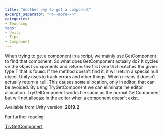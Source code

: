 ```yaml
---
title: "Another way to get a component"
excerpt_separator: "<!--more-->"
categories:
- Teaching
tags:
- Unity
- Tips
- Component
---
```


When trying to get a component in a script, we mainly use GetComponent<T> to find that component. So what does
GetComponent actually do? It cycles on the object components and returns the first one that matches the given type T
that is found. If the method doesn’t find it, it will return a special null object Unity uses to track errors and other
things. Which means it doesn’t actually return a null. This causes some allocation, only in editor, that can be avoided.
By using TryGetComponent<T> we can eliminate the editor allocation.
TryGetComponent works the same as the normal GetComponent but will not allocate in the editor when a component doesn't
exist.

Available from Unity version: **2019.2**

For further reading:

[TryGetComponent](https://docs.unity3d.com/ScriptReference/Component.TryGetComponent.html)